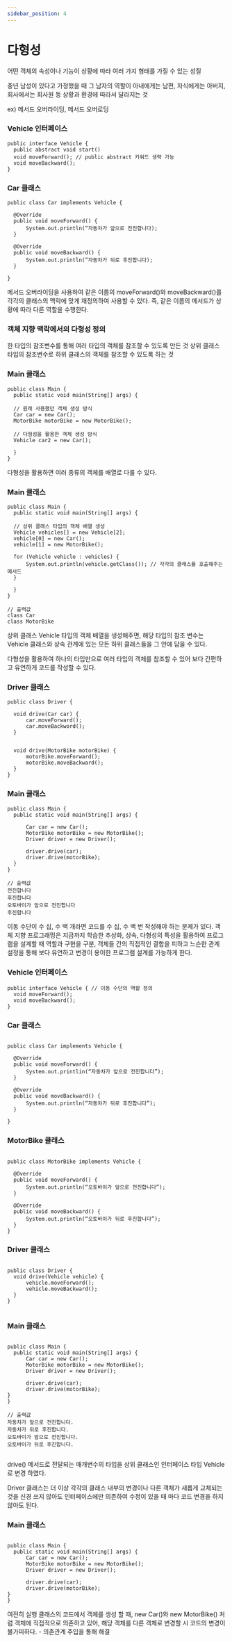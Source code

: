 ```yaml
---
sidebar_position: 4
---
```


# 다형성

어떤 객체의 속성이나 기능이 상황에 따라 여러 가지 형태를 가질 수 있는 성질

중년 남성이 있다고 가정했을 때 그 남자의 역할이 아내에게는 남편, 자식에게는 아버지,
회사에서는 회사원 등 상황과 환경에 따라서 달라지는 것

ex) 메서드 오버라이딩, 메서드 오버로딩


### Vehicle 인터페이스

  ```
  public interface Vehicle {
	public abstract void start()
	void moveForward(); // public abstract 키워드 생략 가능
	void moveBackward();
} 
  ```

### Car 클래스

  ```
public class Car implements Vehicle {
	
	@Override
	public void moveForward() {
		System.out.println(“자동차가 앞으로 전진합니다);
	}

	@Override
	public void moveBackward() {
		System.out.println(“자동차가 뒤로 후진합니다);
	}

}
  ```

메서드 오버라이딩을 사용하여 같은 이름의 moveForward()와 moveBackward()를
각각의 클래스의 맥락에 맞게 재정의하여 사용할 수 있다.
즉, 같은 이름의 메서드가 상황에 따라 다른 역할을 수행한다.

### 객체 지향 맥락에서의 다형성 정의

한 타입의 참조변수를 통해 여러 타입의 객체를 참조할 수 있도록 만든 것
상위 클래스 타입의 참조변수로 하위 클래스의 객체를 참조할 수 있도록 하는 것


### Main 클래스

  ```
public class Main {
	public static void main(String[] args) {

	// 원래 사용했던 객체 생성 방식
	Car car = new Car();
	MotorBike motorBike = new MotorBike();

	// 다형성을 활용한 객체 생성 방식
	Vehicle car2 = new Car();

	}
}
  ```

다형성을 활용하면 여러 종류의 객체를 배열로 다룰 수 있다.

### Main 클래스

  ```
public class Main {
	public static void main(String[] args) {

	// 상위 클래스 타입의 객체 배열 생성
	Vehicle vehicles[] = new Vehicle[2];
	vehicle[0] = new Car();
	vehicle[1] = new MotorBike();

	for (Vehicle vehicle : vehicles) {
		System.out.println(vehicle.getClass()); // 각각의 클래스를 호출해주는 메서드
	}

	}
}

// 출력값
class Car
class MotorBike
  ```


상위 클래스 Vehicle 타입의 객체 배열을 생성해주면, 해당 타입의 참조 변수는
Vehicle 클래스와 상속 관계에 있는 모든 하위 클래스들을 그 안에 담을 수 있다.

다형성을 활용하여 하나의 타입만으로 여러 타입의 객체를 참조할 수 있어
보다 간편하고 유연하게 코드를 작성할 수 있다.



### Driver 클래스

  ```
public class Driver {

	void drive(Car car) {
		car.moveForward();
		car.moveBackword();
	}


	void drive(MotorBike motorBike) {
		motorBike.moveForward();
		motorBike.moveBackward();
	}
}

  ```




### Main 클래스

  ```
public class Main {
	public static void main(String[] args) {

		Car car = new Car();
		MotorBike motorBike = new MotorBike();
		Driver driver = new Driver();

		driver.drive(car);
		driver.drive(motorBike);
	}
}

// 출력값
전진합니다
후진합니다
오토바이가 앞으로 전진합니다
후진합니다
  ```

이동 수단이 수 십, 수 백 개라면 코드를 수 십, 수 백 번 작성해야 하는 문제가 있다.
객체 지향 프로그래밍은 지금까지 학습한 추상화, 상속, 다형성의 특성을 활용하여
프로그램을 설계할 때 역할과 구현을 구분, 객체들 간의 직접적인 결합을 피하고
느슨한 관계 설정을 통해 보다 유연하고 변경이 용이한 프로그램 설계를 가능하게 한다.



### Vehicle 인터페이스

  ```
public interface Vehicle { // 이동 수단의 역할 정의
	void moveForward();
	void moveBackward();
}

  ```

### Car 클래스

  ```
  
public class Car implements Vehicle {

	@Override
	public void moveForward() {
		System.out.printlin(“자동차가 앞으로 전진합니다”);
	}

	@Override
	public void moveBackward() {
		System.out.println(“자동차가 뒤로 후진합니다”);
	}

}

  ```

### MotorBike 클래스

  ```
  
public class MotorBike implements Vehicle {

	@Override
	public void moveForward() {
		System.out.println(“오토바이가 앞으로 전진합니다”);
	}

	@Override
	public void moveBackward() {
		System.out.println(“오토바이가 뒤로 후진합니다”);
	}
}

  ```

### Driver 클래스

  ```
  
public class Driver {
	void drive(Vehicle vehicle) {
		vehicle.moveForward();
		vehicle.moveBackward();
	}
}


  ```

### Main 클래스

  ```
  
public class Main {
	public static void main(String[] args) {
		Car car = new Car();
		MotorBike motorBike = new MotorBike();
		Driver driver = new Driver();

		driver.drive(car);
		driver.drive(motorBike);
}
}

// 출력값
자동차가 앞으로 전진합니다.
자동차가 뒤로 후진합니다.
오토바이가 앞으로 전진합니다.
오토바이가 뒤로 후진합니다.


  ```

drive() 메서드로 전달되는 매개변수의 타입을 상위 클래스인 인터페이스 타입
Vehicle로 변경 하였다.

Driver 클래스는 더 이상 각각의 클래스 내부의 변경이나 다른 객체가 새롭게
교체되는 것을 신경 쓰지 않아도 인터페이스에만 의존하여 수정이 있을 때 마다
코드 변경을 하지 않아도 된다.



### Main 클래스

  ```
  
public class Main {
	public static void main(String[] args) {
		Car car = new Car();
		MotorBike motorBike = new MotorBike();
		Driver driver = new Driver();

		driver.drive(car);
		driver.drive(motorBike);
}
}

  ```

여전히 실행 클래스의 코드에서 객체를 생성 할 때, new Car()와 new MotorBike()
처럼 객체에 직접적으로 의존하고 있어, 해당 객체를 다른 객체로 변경할 시 코드의 변경이
불가피하다. - 의존관계 주입을 통해 해결

<br/>